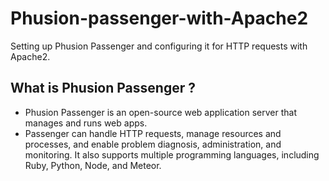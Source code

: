 # Phusion-passenger-with-Apache2
Setting up Phusion Passenger and configuring it for HTTP requests with Apache2.

## What is Phusion Passenger ? 
  - Phusion Passenger is an open-source web application server that manages and runs web apps.
  - Passenger can handle HTTP requests, manage resources and processes, and enable problem diagnosis,
administration, and monitoring. It also supports multiple programming languages, including Ruby, Python, Node, and Meteor.




